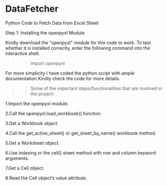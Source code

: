 # DataFetcher
Python Code to Fetch Data from Excel Sheet

Step 1: Installing the openpyxl Module

Kindly download the "openpyxl" module for this code to work. To test whether it is installed correctly, enter the following command into the interactive shell:
>> import openpyxl

For more simplicity I have coded the python script with ample documentation.Kindly check the code for more details.

>>Some of the important steps/functionalities that are involved in the project:

1.Import the openpyxl module.

2.Call the openpyxl.load_workbook() function.

3.Get a Workbook object.

4.Call the get_active_sheet() or get_sheet_by_name() workbook method.

5.Get a Worksheet object.

6.Use indexing or the cell() sheet method with row and column keyword arguments.

7.Get a Cell object.

8.Read the Cell object’s value attribute.
